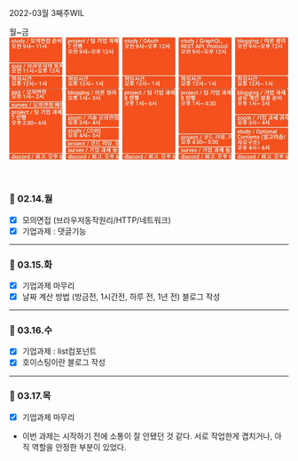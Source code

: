 2022-03월 3째주WIL

월~금
![원티드 2주차](../../images/2022/03/14.jpg)

<br />

### 📆 02.14.월

- [x] 모의면접 (브라우저동작원리/HTTP/네트워크)
- [x] 기업과제 : 댓글기능

---

### 📆 03.15.화

- [x] 기업과제 마무리
- [x] 날짜 계산 방법 (방금전, 1시간전, 하루 전, 1년 전) 블로그 작성

---

### 📆 03.16.수

- [x] 기업과제 : list컴포넌트
- [x] 호이스팅이란 블로그 작성

---

### 📆 03.17.목

- [x] 기업과제 마무리
- 이번 과제는 시작하기 전에 소통이 잘 안됐던 것 같다. 서로 작업한게 겹치거나, 아직 역할을 안정한 부분이 있었다.

<br /><br /><br /><br />
